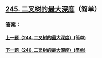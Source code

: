 ## [245. 二叉树的最大深度](https://leetcode-cn.com/problems/merge-two-sorted-lists/)（简单）





### 答案：



#### [上一题（244. 二叉树的最大深度）(简单)](https://github.com/sdwwld/leetCode/blob/master/src/main/java/com/wld/java/leetcode/leetCode0244.md)

#### [下一题（246. 二叉树的最大深度）(简单)](https://github.com/sdwwld/leetCode/blob/master/src/main/java/com/wld/java/leetcode/leetCode0246.md)